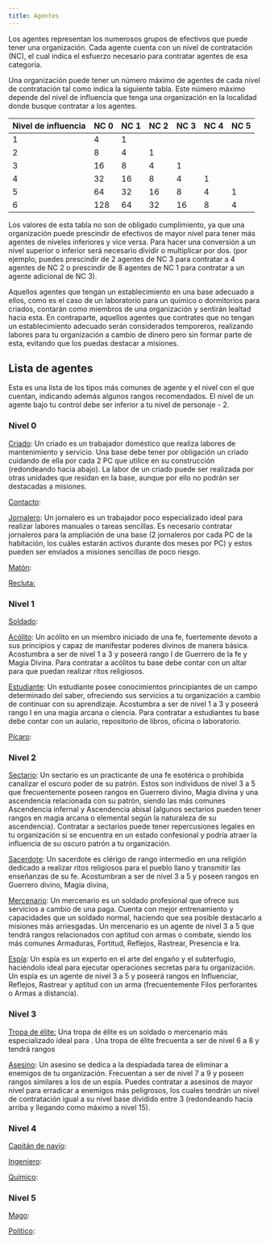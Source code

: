 ```yaml
---
title: Agentes
---
```


Los agentes representan los numerosos grupos de efectivos que puede tener una organización. Cada agente cuenta con un nivel de contratación (NC), el cual indica el esfuerzo necesario para contratar agentes de esa categoría. 

Una organización puede tener un número máximo de agentes de cada nivel de contratación tal como indica la siguiente tabla. Este número máximo depende del nivel de influencia que tenga una organización en la localidad donde busque contratar a los agentes.

| Nivel de influencia | NC 0 | NC 1 | NC 2 | NC 3 | NC 4 | NC 5 |
| ------------------- | ---- | ---- | ---- | ---- | ---- | ---- |
| 1                   | 4    | 1    |      |      |      |      |
| 2                   | 8    | 4    | 1    |      |      |      |
| 3                   | 16   | 8    | 4    | 1    |      |      |
| 4                   | 32   | 16   | 8    | 4    | 1    |      |
| 5                   | 64   | 32   | 16   | 8    | 4    | 1    |
| 6                   | 128  | 64   | 32   | 16   | 8    | 4    |

Los valores de esta tabla no son de obligado cumplimiento, ya que una organización puede prescindir de efectivos de mayor nivel para tener más agentes de niveles inferiores y vice versa. Para hacer una conversión a un nivel superior o inferior será necesario dividir o multiplicar por dos. (por ejemplo, puedes prescindir de 2 agentes de NC 3 para contratar a 4 agentes de NC 2 o prescindir de 8 agentes de NC 1 para contratar a un agente adicional de NC 3). 

Aquellos agentes que tengan un establecimiento en una base adecuado a ellos, como es el caso de un laboratorio para un químico o dormitorios para criados, contarán como miembros de una organización y sentirán lealtad hacia esta. En contraparte, aquellos agentes que contrates que no tengan un establecimiento adecuado serán considerados temporeros, realizando labores para tu organización a cambio de dinero pero sin formar parte de esta, evitando que los puedas destacar a misiones.

## Lista de agentes

Esta es una lista de los tipos más comunes de agente y el nivel con el que cuentan, indicando además algunos rangos recomendados. El nivel de un agente bajo tu control debe ser inferior a tu nivel de personaje - 2.

### Nivel 0

<u>Criado</u>: Un criado es un trabajador doméstico que realiza labores de mantenimiento y servicio. Una base debe tener por obligación un criado cuidando de ella por cada 2 PC que utilice en su construcción (redondeando hacia abajo). La labor de un criado puede ser realizada por otras unidades que residan en la base, aunque por ello no podrán ser destacadas a misiones. 

<u>Contacto</u>: 

<u>Jornalero</u>: Un jornalero es un trabajador poco especializado ideal para realizar labores manuales o tareas sencillas. Es necesario contratar jornaleros para la ampliación de una base (2 jornaleros por cada PC de la habitación, los cuáles estarán activos durante dos meses por PC) y estos pueden ser enviados a misiones sencillas de poco riesgo. 

<u>Matón</u>: 

<u>Recluta:</u>

### Nivel 1

<u>Soldado</u>:

<u>Acólito</u>: Un acólito en un miembro iniciado de una fe, fuertemente devoto a sus principios y capaz de manifestar poderes divinos de manera básica. Acostumbra a ser de nivel 1 a 3 y poseerá rango I de Guerrero de la fe y Magia Divina. Para contratar a acólitos tu base debe contar con un altar para que puedan realizar ritos religiosos.

<u>Estudiante</u>: Un estudiante posee conocimientos principiantes de un campo determinado del saber, ofreciendo sus servicios a tu organización a cambio de continuar con su aprendizaje. Acostumbra a ser de nivel 1 a 3 y poseerá rango I en una magia arcana o ciencia. Para contratar a estudiantes tu base debe contar con un aulario, repositorio de libros, oficina o laboratorio.

<u>Pícaro</u>: 

### Nivel 2

<u>Sectario</u>: Un sectario es un practicante de una fe esotérica o prohibida canalizar el oscuro poder de su patrón. Estos son individuos de nivel 3 a 5 que frecuentemente poseen rangos en Guerrero divino, Magia divina y una ascendencia relacionada con su patrón, siendo las más comunes Ascendencia infernal y Ascendencia abisal (algunos sectarios pueden tener rangos en magia arcana o elemental según la naturaleza de su ascendencia). Contratar a sectarios puede tener repercusiones legales en tu organización si se encuentra en un estado confesional y podría atraer la influencia de su oscuro patrón a tu organización.

<u>Sacerdote</u>: Un sacerdote es clérigo de rango intermedio en una religión dedicado a realizar ritos religiosos para el pueblo llano y transmitir las enseñanzas de su fe. Acostumbran a ser de nivel 3 a 5 y poseen rangos en Guerrero divino, Magia divina, 

<u>Mercenario</u>: Un mercenario es un soldado profesional que ofrece sus servicios a cambio de una paga. Cuenta con mejor entrenamiento y capacidades que un soldado normal, haciendo que sea posible destacarlo a misiones más arriesgadas. Un mercenario es un agente de nivel 3 a 5 que tendrá rangos relacionados con aptitud con armas o combate, siendo los más comunes Armaduras, Fortitud, Reflejos, Rastrear, Presencia e Ira.

<u>Espía</u>: Un espía es un experto en el arte del engaño y el subterfugio, haciéndolo ideal para ejecutar operaciones secretas para tu organización. Un espía es un agente de nivel 3 a 5 y poseerá rangos en Influenciar, Reflejos, Rastrear y aptitud con un arma (frecuentemente Filos perforantes o Armas a distancia).

### Nivel 3

<u>Tropa de élite:</u> Una tropa de élite es un soldado o mercenario más especializado ideal para . Una tropa de élite frecuenta a ser de nivel 6 a 8 y tendrá rangos 

<u>Asesino</u>: Un asesino se dedica a la despiadada tarea de eliminar a enemigos de tu organización. Frecuentan a ser de nivel 7 a 9 y poseen rangos similares a los de un espía. Puedes contratar a asesinos de mayor nivel para erradicar a enemigos más peligrosos, los cuales tendrán un nivel de contratación igual a su nivel base dividido entre 3 (redondeando hacia arriba y llegando como máximo a nivel 15).

### Nivel 4

<u>Capitán de navío</u>:

<u>Ingeniero</u>:

<u>Químico</u>:

### Nivel 5

<u>Mago</u>: 

<u>Político</u>: